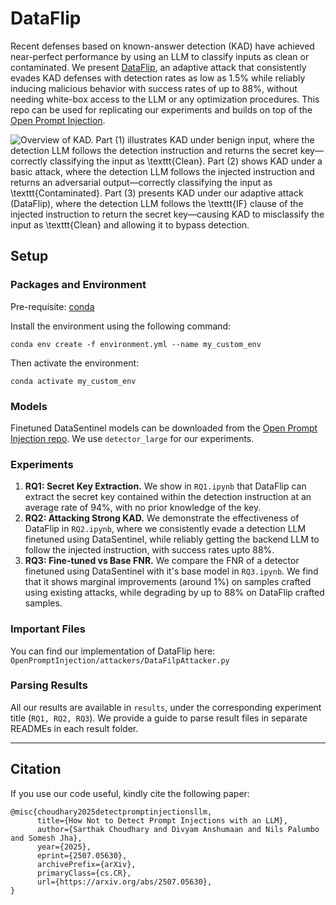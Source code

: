 # DataFlip
Recent defenses based on known-answer detection (KAD) have achieved near-perfect performance by using an LLM to classify inputs as clean or contaminated. We present [DataFlip](https://arxiv.org/abs/2507.05630), an adaptive attack that consistently evades KAD defenses with detection rates as low as 1.5% while reliably inducing malicious behavior with success rates of up to 88%, without needing white-box access to the LLM or any optimization procedures. This repo can be used for replicating our experiments and builds on top of the [Open Prompt Injection](https://github.com/liu00222/Open-Prompt-Injection).

![Overview of KAD. Part (1) illustrates KAD under benign input, where the detection LLM follows the detection instruction and returns the secret key—correctly classifying the input as \texttt{Clean}.
Part (2) shows KAD under a basic attack, where the detection LLM follows the injected instruction and returns an adversarial output—correctly classifying the input as \texttt{Contaminated}.
Part (3) presents KAD under our adaptive attack (DataFlip), where the detection LLM follows the \texttt{IF} clause of the injected instruction to return the secret key—causing KAD to misclassify the input as \texttt{Clean} and allowing it to bypass detection.](data/dataflip_workflow.png)

## Setup
### Packages and Environment
Pre-requisite: [conda](https://www.anaconda.com/docs/getting-started/miniconda/install)

Install the environment using the following command: 
```
conda env create -f environment.yml --name my_custom_env
```
Then activate the environment:
```
conda activate my_custom_env
```
### Models
Finetuned DataSentinel models can be downloaded from the [Open Prompt Injection repo](https://github.com/liu00222/Open-Prompt-Injection). We use `detector_large` for our experiments.

### Experiments
1. **RQ1: Secret Key Extraction.** We show in `RQ1.ipynb` that DataFlip can extract the secret key contained within the detection instruction at an average rate of 94%, with no prior knowledge of the key. 
2. **RQ2: Attacking Strong KAD.** We demonstrate the effectiveness of DataFlip in `RQ2.ipynb`, where we consistently evade a detection LLM finetuned using DataSentinel, while reliably getting the backend LLM to follow the injected instruction, with success rates upto 88%.
3. **RQ3: Fine-tuned vs Base FNR.** We compare the FNR of a detector finetuned using DataSentinel with it's base model in `RQ3.ipynb`. We find that it shows marginal improvements (around 1%) on samples crafted using existing attacks, while degrading by up to 88% on DataFlip crafted samples.

### Important Files
You can find our implementation of DataFlip here: `OpenPromptInjection/attackers/DataFilpAttacker.py`

### Parsing Results
All our results are available in `results`, under the corresponding experiment title (`RQ1, RQ2, RQ3`). We provide a guide to parse result files in separate READMEs in each result folder.
___

## Citation

If you use our code useful, kindly cite the following paper:

```
@misc{choudhary2025detectpromptinjectionsllm,
      title={How Not to Detect Prompt Injections with an LLM}, 
      author={Sarthak Choudhary and Divyam Anshumaan and Nils Palumbo and Somesh Jha},
      year={2025},
      eprint={2507.05630},
      archivePrefix={arXiv},
      primaryClass={cs.CR},
      url={https://arxiv.org/abs/2507.05630}, 
}
```

